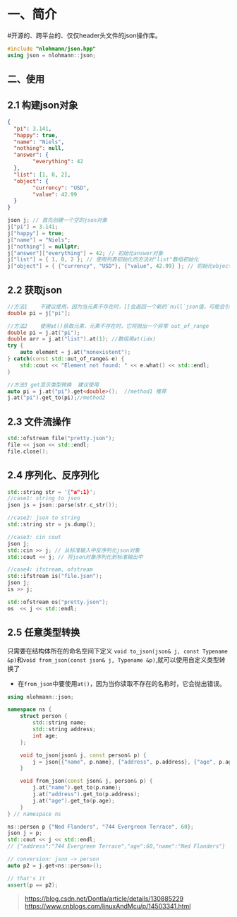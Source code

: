 # 一、简介
#开源的、跨平台的、仅仅header头文件的json操作库。
```cpp
#include "nlohmann/json.hpp"
using json = nlohmann::json;
```
## 二、使用
## 2.1 构建json对象
```json
{
  "pi": 3.141,
  "happy": true,
  "name": "Niels",
  "nothing": null,
  "answer": {
    	"everything": 42
  },
  "list": [1, 0, 2],
  "object": {
	    "currency": "USD",
 	    "value": 42.99
  }
}
```

```cpp
json j; // 首先创建一个空的json对象
j["pi"] = 3.141;
j["happy"] = true;
j["name"] = "Niels";
j["nothing"] = nullptr;
j["answer"]["everything"] = 42; // 初始化answer对象
j["list"] = { 1, 0, 2 }; // 使用列表初始化的方法对"list"数组初始化
j["object"] = { {"currency", "USD"}, {"value", 42.99} }; // 初始化object对象
```
## 2.2 获取json
```cpp
//方法1    不建议使用，因为当元素不存在时，[]会返回一个新的`null`json值，可能会引发潜在的错误。
double pi = j["pi"];  

//方法2    使用at()获取元素，元素不存在时，它将抛出一个异常 out_of_range
double pi = j.at("pi");   
double arr = j.at("list").at(1); //数组用at(idx)
try {
    auto element = j.at("nonexistent");
} catch(const std::out_of_range& e) {
    std::cout << "Element not found: " << e.what() << std::endl;
}

//方法3 get显示类型转换  建议使用
auto pi = j.at("pi").get<double>();  //method1 推荐
j.at("pi").get_to(pi);//method2
```
## 2.3 文件流操作
```cpp
std::ofstream file("pretty.json");
file << json << std::endl;
file.close();
```
## 2.4 序列化、反序列化
```cpp
std::string str = '{"a":1}';
//case1: string to json
json js = json::parse(str.c_str());

//case2: json to string
std::string str = js.dump();

//case3: cin cout
json j;
std::cin >> j; // 从标准输入中反序列化json对象
std::cout << j; // 将json对象序列化到标准输出中

//case4: ifstream, ofstream
std::ifstream is("file.json");
json j;
is >> j;

std::ofstream os("pretty.json");
os  << j << std::endl;
```

## 2.5 任意类型转换
只需要在结构体所在的命名空间下定义 `void to_json(json& j, const Typename &p)`和`void from_json(const json& j, Typename &p)`,就可以使用自定义类型转换了
* 在`from_json`中要使用`at()`，因为当你读取不存在的名称时，它会抛出错误。
```cpp
using nlohmann::json;

namespace ns {
    struct person {
        std::string name;
        std::string address;
        int age;
    };

    void to_json(json& j, const person& p) {
        j = json{{"name", p.name}, {"address", p.address}, {"age", p.age}};
    }

    void from_json(const json& j, person& p) {
        j.at("name").get_to(p.name);
        j.at("address").get_to(p.address);
        j.at("age").get_to(p.age);
    }
} // namespace ns

ns::person p {"Ned Flanders", "744 Evergreen Terrace", 60};
json j = p;
std::cout << j << std::endl;
// {"address":"744 Evergreen Terrace","age":60,"name":"Ned Flanders"}

// conversion: json -> person
auto p2 = j.get<ns::person>();

// that's it
assert(p == p2);

```

>https://blog.csdn.net/Dontla/article/details/130885229
>https://www.cnblogs.com/linuxAndMcu/p/14503341.html